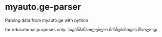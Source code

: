 # myauto.ge-parser
Parsing data from myauto.ge with python

for educational purposes only.
საგანმანათლებლო მიზნებისთვის მხოლოდ
